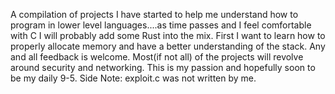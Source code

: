 A compilation of projects I have started to help me understand how to program in lower level languages....as time passes and I feel comfortable with C I will probably add some Rust into the mix. First I want to learn how to properly allocate memory and have a better understanding of the stack. Any and all feedback is welcome. Most(if not all) of the projects will revolve around security and networking. This is my passion and hopefully soon to be my daily 9-5.
Side Note: exploit.c was not written by me.
